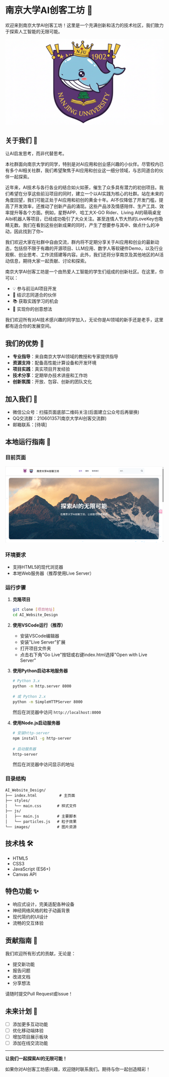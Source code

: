# 南京大学AI创客工坊 🚀

欢迎来到南京大学AI创客工坊！这里是一个充满创新和活力的技术社区，我们致力于探索人工智能的无限可能。

![logo](./images/logo.png)

## 关于我们 🌟

让AI启发思考，而非代替思考。

本社群面向南京大学的同学，特别是对AI应用和创业感兴趣的小伙伴。尽管校内已有多个AI相关社群，我们希望聚焦于AI应用和创业这一细分领域，与志同道合的伙伴一起探索。

近年来，AI技术与各行各业的结合如火如荼，催生了众多具有潜力的初创项目。我们希望在分享这些前沿项目的同时，建立一个以AI实践为核心的社群。站在未来的角度回望，我们可能正处于AI应用和初创的黄金十年。AI不仅降低了开发门槛，提高了开发效率，还推动了创新产品的涌现。这些产品涉及情感陪伴、生产工具、效率提升等各个方面。例如，星野APP、哈工大X-GO Rider、Living AI的萌萌桌宠Aibi机器人等项目，已经成功吸引了大众关注。甚至连情人节大热的LoveKey也吸睛无数。我们在看到这些创新成果的同时，产生了想要参与其中、做点什么的冲动，因此找到了你~

我们欢迎大家在社群中自由交流，群内将不定期分享关于AI应用和创业的最新动态，包括但不限于有趣的开源项目、LLM应用、数字人等软硬件Demo，以及行业观察、创业思考、工作流搭建等内容。此外，我们还将分享南京及其他地区的AI活动信息，期待大家一起贡献、讨论和探索。

南京大学AI创客工坊是一个由热爱人工智能的学生们组成的创新社区。在这里，你可以：

- 💡 参与前沿AI项目开发
- 🤝 结识志同道合的伙伴
- 📚 获取实践学习的机会
- 🌈 实现你的创意想法

我们欢迎所有对AI技术感兴趣的同学加入，无论你是AI领域的新手还是老手，这里都有适合你的发展空间。

## 我们的优势 💪

- **专业指导**：来自南京大学AI领域的教授和专家提供指导
- **资源支持**：配备高性能计算设备和开发环境
- **项目实践**：真实项目开发经验
- **技术分享**：定期举办技术讲座和工作坊
- **创新氛围**：开放、包容、创新的团队文化

## 加入我们 🤝

- 微信公众号：扫描页面底部二维码关注(后面建立公众号后再替换)
- QQ交流群：210601357(南京大学AI创客交流群)
- 邮箱联系：[待填]

## 本地运行指南 🔧

### 目前页面

![当前页面](./images/current_page.png)

### 环境要求

- 支持HTML5的现代浏览器
- 本地Web服务器（推荐使用Live Server）

### 运行步骤

1. **克隆项目**
   ```bash
   git clone [项目地址]
   cd AI_Website_Design
   ```

2. **使用VSCode运行（推荐）**
   - 安装VSCode编辑器
   - 安装"Live Server"扩展
   - 打开项目文件夹
   - 点击右下角"Go Live"按钮或右键index.html选择"Open with Live Server"

3. **使用Python启动本地服务器**
   ```bash
   # Python 3.x
   python -m http.server 8000
   
   # 或 Python 2.x
   python -m SimpleHTTPServer 8000
   ```
   然后在浏览器中访问 `http://localhost:8000`

4. **使用Node.js启动服务器**
   ```bash
   # 安装http-server
   npm install -g http-server
   
   # 启动服务器
   http-server
   ```
   然后在浏览器中访问显示的地址

### 目录结构

```
AI_Website_Design/
├── index.html          # 主页面
├── styles/            
│   └── main.css       # 样式文件
├── js/
│   ├── main.js        # 主要脚本
│   └── particles.js   # 粒子效果
└── images/            # 图片资源
```

## 技术栈 🛠️

- HTML5
- CSS3
- JavaScript (ES6+)
- Canvas API

## 特色功能 ✨

- 响应式设计，完美适配各种设备
- 神经网络风格的粒子动画背景
- 现代简约的UI设计
- 流畅的交互体验

## 贡献指南 🤲

我们欢迎所有形式的贡献，无论是：
- 提交新功能
- 报告问题
- 改进文档
- 分享想法

请随时提交Pull Request或Issue！

## 未来计划 🎯

- [ ] 添加更多互动功能
- [ ] 优化移动端体验
- [ ] 增加项目展示板块
- [ ] 添加在线交流功能

---

**让我们一起探索AI的无限可能！**

如果你对AI创客工坊感兴趣，欢迎随时联系我们。期待与你一起创造精彩！ 